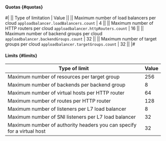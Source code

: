 #### Quotas {#quotas}

#|
|| Type of limitation | Value ||
|| Maximum number of load balancers per cloud
`apploadbalancer.loadBalancers.count` | 4 ||
|| Maximum number of HTTP routers per cloud
`apploadbalancer.httpRouters.count` | 16 ||
|| Maximum number of backend groups per cloud
`apploadbalancer.backendGroups.count` | 32 ||
|| Maximum number of target groups per cloud
`apploadbalancer.targetGroups.count` | 32 ||
|#

#### Limits {#limits}

Type of limit | Value
----- | -----
Maximum number of resources per target group | 256
Maximum number of backends per backend group | 8
Maximum number of virtual hosts per HTTP router | 64
Maximum number of routes per HTTP router | 128
Maximum number of listeners per L7 load balancer | 8
Maximum number of SNI listeners per L7 load balancer | 32
Maximum number of authority headers you can specify for a virtual host | 32